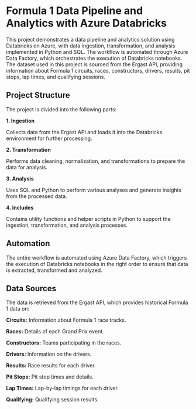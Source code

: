 # Formula 1 Data Pipeline and Analytics with Azure Databricks

This project demonstrates a data pipeline and analytics solution using Databricks on Azure, with data ingestion, transformation, and analysis implemented in Python and SQL. The workflow is automated through Azure Data Factory, which orchestrates the execution of Databricks notebooks. The dataset used in this project is sourced from the Ergast API, providing information about Formula 1 circuits, races, constructors, drivers, results, pit stops, lap times, and qualifying sessions.

## Project Structure
The project is divided into the following parts:

**1. Ingestion**

  Collects data from the Ergast API and loads it into the Databricks environment for further processing.

**2. Transformation**

  Performs data cleaning, normalization, and transformations to prepare the data for analysis.

**3. Analysis**

Uses SQL and Python to perform various analyses and generate insights from the processed data.

**4. Includes**

  Contains utility functions and helper scripts in Python to support the ingestion, transformation, and analysis processes.

## Automation
The entire workflow is automated using Azure Data Factory, which triggers the execution of Databricks notebooks in the right order to ensure that data is extracted, transformed and analyzed.

## Data Sources
The data is retrieved from the Ergast API, which provides historical Formula 1 data on:

**Circuits:** Information about Formula 1 race tracks.

**Races:** Details of each Grand Prix event.

**Constructors:** Teams participating in the races.

**Drivers:** Information on the drivers.

**Results:** Race results for each driver.

**Pit Stops:** Pit stop times and details.

**Lap Times:** Lap-by-lap timings for each driver.

**Qualifying:** Qualifying session results.
